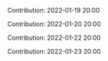 Contribution: 2022-01-19 20:00

Contribution: 2022-01-20 20:00

Contribution: 2022-01-22 20:00

Contribution: 2022-01-23 20:00

